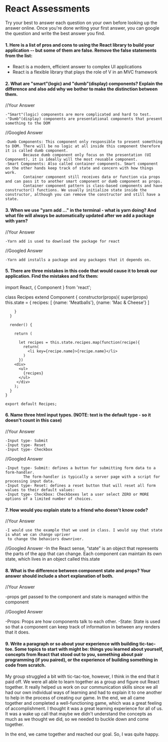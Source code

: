 # React Assessments

Try your best to answer each question on your own before looking up the answer online. Once you're done writing your first answer, you can google the question and write the best answer you find.

#### 1. Here is a list of pros and cons to using the React library to build your application -- but some of them are false. Remove the false statements from the list:

- React is a modern, efficient answer to complex UI applications
- React is a flexible library that plays the role of V in an MVC framework

 
 #### 2. What are "smart"(logic) and "dumb"(display) components? Explain the difference and also add why we bother to make the distinction between them.
 
 
 //Your Answer
 
    -"Smart"(logic) components are more complicated and hard to test.
    -"Dumb"(display) components are presentational components that present something to the DOM
 
 //Googled Answer
 
    -Dumb Components: This component only responsible to present something to DOM. There will be no logic at all inside this component therefore it is called dumb component.
            Because dumb component only focus on the presentation (UI Component), it is ideally will the most reusable component.
    -Smart Components: Also called container components. Smart component on the other hands keep track of state and concern with how things work.
            Container component still receives data or function via props and can pass it to another smart component or dumb component as props.
            Container component pattern is class-based components and have constructor() functions. We usually initialize state inside the constructor, although you can remove the constructor and still have a state.
 
#### 3. When we use "yarn add ..." in the terminal - what is yarn doing? And what file will always be automatically updated after we add a package with yarn?
 
 
 //Your Answer
 
    -Yarn add is used to download the package for react

 //Googled Answer
 
    -Yarn add installs a package and any packages that it depends on.
    
#### 5. There are three mistakes in this code that would cause it to break our application. Find the mistakes and fix them:

import React, { Component } from 'react';

class Recipes extend Component {
    constructor(props){
        super(props)
        this.state = {
          recipes: [ 
            {name: 'Meatballs'},
            {name: 'Mac & Cheese'} ]
      
        }
      }

      render() {
    
        return (
    
          let recipes = this.state.recipes.map(function(recipe){
            return(
              <li key={recipe.name}>{recipe.name}</li>
            )
          })
        <div>
          <ul>
            {recipes}
          </ul>
         </div>
        );
      }
    }

    export default Recipes;

#### 6. Name three html input types. (NOTE: text is the default type - so it doesn't count in this case)
 
 //Your Answer
 
    -Input type- Submit
    -Input type- Reset
    -Input type- Checkbox
 
 //Googled Answer
     
    -Input type- Submit: defines a button for submitting form data to a form-handler.
            The form-handler is typically a server page with a script for processing input data.
    -Input type- Reset: defines a reset button that will reset all form values to their default values:
    -Input type- Checkbox: Checkboxes let a user select ZERO or MORE options of a limited number of choices.
 
 
 #### 7. How would you explain state to a friend who doesn't know code?
 
 //Your Answer
 
 
    -I would use the example that we used in class. I would say that state is what we can change upriver
     to change the behaviors downriver.

 
 //Googled Answer
    -In the React sense, “state” is an object that represents the parts of the app that can change.
     Each component can maintain its own state, which lives in an object called this.state
 
 #### 8. What is the difference between component state and props? Your answer should include a short explanation of both.
 
 
 //Your Answer
 
 -props get passed to the component and state is managed within the component 
 
 //Googled Answer
 
 -Props: Props are how components talk to each other. 
 -State: State is used so that a component can keep track of information in between any renders that it does. 
   
#### 9. Write a paragraph or so about your experience with building tic-tac-toe. Some topics to start with might be: things you learned about yourself, concepts from React that stood out to you, something about pair programming (if you paired), or the experience of building something in code from scratch.

My group struggled a bit with tic-tac-toe, however, I think in the end that it paid off. We were all able to learn together as a group and figure out React together. It really helped us work on our communication skills since we all had our own individual ways of learning and had to explain it to one another to help in the process of creating our game. In the end,
we all came together and completed a well-functioning game, which was a great feeling of accomplishment. I thought it was a great learning experience for all of us. It was a wake up call that maybe we didn't understand the concepts as much as we thought we did, so we needed to buckle down and come together. 

In the end, we came together and reached our goal. So, I was quite happy.
